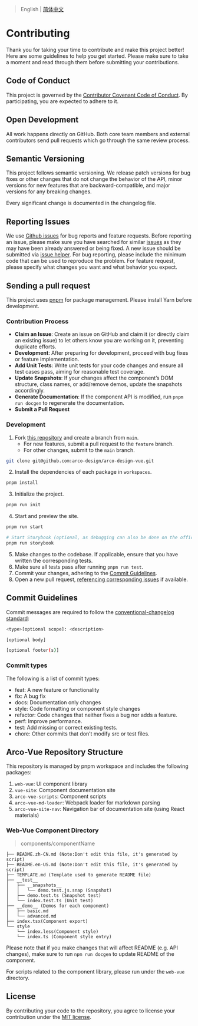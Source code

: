 
> English | [简体中文](./CONTRIBUTING.zh-CN.md)
# Contributing

Thank you for taking your time to contribute and make this project better! Here are some guidelines to help you get started. Please make sure to take a moment and read through them before submitting your contributions.

## Code of Conduct

This project is governed by the [Contributor Covenant Code of Conduct](./CODE_OF_CONDUCT.md). By participating, you are expected to adhere to it.

## Open Development

All work happens directly on GitHub. Both core team members and external contributors send pull requests which go through the same review process.

## Semantic Versioning

This project follows semantic versioning. We release patch versions for bug fixes or other changes that do not change the behavior of the API, minor versions for new features that are backward-compatible, and major versions for any breaking changes.

Every significant change is documented in the changelog file.

## Reporting Issues

We use [Github issues](https://github.com/arco-design/arco-design-vue/issues) for bug reports and feature requests. Before reporting an issue, please make sure you have searched for similar [issues](https://github.com/arco-design/arco-design-vue/issues) as they may have been already answered or being fixed. A new issue should be submitted via [issue helper](https://arco.design/issue-helper?repo=arco-design-vue). For bug reporting, please include the minimum code that can be used to reproduce the problem. For feature request, please specify what changes you want and what behavior you expect.

## Sending a pull request
This project uses [pnpm](https://pnpm.io/) for package management. Please install Yarn before development.

### Contribution Process

- **Claim an Issue**: Create an issue on GitHub and claim it (or directly claim an existing issue) to let others know you are working on it, preventing duplicate efforts.
- **Development**: After preparing for development, proceed with bug fixes or feature implementation.
- **Add Unit Tests**: Write unit tests for your code changes and ensure all test cases pass, aiming for reasonable test coverage.
- **Update Snapshots**: If your changes affect the component’s DOM structure, class names, or add/remove demos, update the snapshots accordingly.
- **Generate Documentation**: If the component API is modified, run `pnpm run docgen` to regenerate the documentation.
- **Submit a Pull Request**

### Development

1. Fork [this repository](https://github.com/arco-design/arco-design-vue) and create a branch from `main`.
   - For new features, submit a pull request to the `feature` branch.
   - For other changes, submit to the `main` branch.

```bash
git clone git@github.com:arco-design/arco-design-vue.git
```

2. Install the dependencies of each package in `workspaces`.

```bash
pnpm install
```

3. Initialize the project.

```bash
pnpm run init
```

4. Start and preview the site.

```bash
pnpm run start
```

```bash
# Start Storybook (optional, as debugging can also be done on the official website)
pnpm run storybook
```

5. Make changes to the codebase. If applicable, ensure that you have written the corresponding tests.
6. Make sure all tests pass after running `pnpm run test`.
7. Commit your changes, adhering to the [Commit Guidelines](#commit-guidelines).
8. Open a new pull request, [referencing corresponding issues](https://docs.github.com/en/issues/tracking-your-work-with-issues/linking-a-pull-request-to-an-issue#linking-a-pull-request-to-an-issue-using-a-keyword) if available.


## Commit Guidelines

Commit messages are required to follow the [conventional-changelog standard](https://www.conventionalcommits.org/en/v1.0.0/):

```bash
<type>[optional scope]: <description>

[optional body]

[optional footer(s)]
```

### Commit types

The following is a list of commit types:

- feat: A new feature or functionality
- fix: A bug fix
- docs: Documentation only changes
- style: Code formatting or component style changes
- refactor: Code changes that neither fixes a bug nor adds a feature.
- perf: Improve performance.
- test: Add missing or correct existing tests.
- chore: Other commits that don’t modify src or test files.


## Arco-Vue Repository Structure

This repository is managed by pnpm workspace and includes the following packages:

1. `web-vue`: UI component library
2. `vue-site`: Component documentation site
3. `arco-vue-scripts`: Component scripts
4. `arco-vue-md-loader`: Webpack loader for markdown parsing
5. `arco-vue-site-nav`: Navigation bar of documentation site (using React materials)

### Web-Vue Component Directory

> components/componentName

```
├── README.zh-CN.md (Note:Don't edit this file, it's generated by script)
├── README.en-US.md (Note:Don't edit this file, it's generated by script)
├── TEMPLATE.md (Template used to generate README file)
├── __test__
│   ├── __snapshots__
│   │   └── demo.test.js.snap (Snapshot)
│   ├── demo.test.ts (Snapshot test)
│   └── index.test.ts (Unit test)
├── __demo__ (Demos for each component)
│   ├── basic.md
│   └── advanced.md
├── index.tsx(Component export)
└── style
    └── index.less(Component style)
    └── index.ts (Component style entry)
```

Please note that if you make changes that will affect README (e.g. API changes), make sure to run `npm run docgen` to update README of the component.

For scripts related to the component library, please run under the `web-vue` directory.

## License

By contributing your code to the repository, you agree to license your contribution under the [MIT license](./LICENSE).

